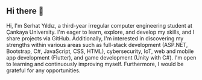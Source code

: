 ## Hi there 👋

<!--
**pato7y/pato7y** is a ✨ _special_ ✨ repository because its `README.md` (this file) appears on your GitHub profile.

Here are some ideas to get you started:

- 🔭 I’m currently working on ...
- 🌱 I’m currently learning ...
- 👯 I’m looking to collaborate on ...
- 🤔 I’m looking for help with ...
- 💬 Ask me about ...
- 📫 How to reach me: ...
- 😄 Pronouns: ...
- ⚡ Fun fact: ...
-->
Hi, I'm Serhat Yıldız, a third-year irregular computer engineering student at Çankaya University. I'm eager to learn, explore, and develop my skills, and I share projects via GitHub. Additionally, I'm interested in discovering my strengths within various areas such as full-stack development (ASP.NET, Bootstrap, C#, JavaScript, CSS, HTML), cybersecurity, IoT, web and mobile app development (Flutter), and game development (Unity with C#). I'm open to learning and continuously improving myself. Furthermore, I would be grateful for any opportunities.
